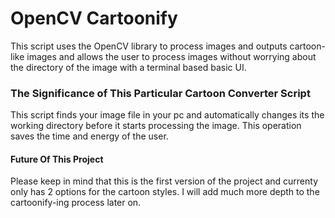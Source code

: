 # OpenCV Cartoonify

This script uses the OpenCV library to process images and outputs cartoon-like images and allows the user to process images without worrying about the directory of the image with a terminal based basic UI. 

### The Significance of This Particular Cartoon Converter Script

This script finds your image file in your pc and automatically changes its the working directory before it starts processing the image. This operation saves the time and energy of the user.  

#### Future Of This Project

Please keep in mind that this is the first version of the project and currenty only has 2 options for the cartoon styles. I will add much more depth to the cartoonify-ing process later on.

